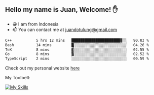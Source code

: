 ## Hello my name is Juan, Welcome! ✋

- 😀 I am from Indonesia
- 📫 You can contact me at juandotulung@gmail.com

<!--START_SECTION:waka-->

```txt
C++           5 hrs 12 mins   ██████████████████████▓░░   90.03 %
Bash          14 mins         █░░░░░░░░░░░░░░░░░░░░░░░░   04.26 %
TeX           8 mins          ▓░░░░░░░░░░░░░░░░░░░░░░░░   02.55 %
Go            8 mins          ▓░░░░░░░░░░░░░░░░░░░░░░░░   02.52 %
TypeScript    2 mins          ░░░░░░░░░░░░░░░░░░░░░░░░░   00.59 %
```

<!--END_SECTION:waka-->

Check out my personal website [here](https://juanchristian.com)

My Toolbelt:

[![My Skills](https://skillicons.dev/icons?i=go,js,ts,nodejs,react,nextjs,python,php,laravel,aws,bash,linux,postgres,mysql,redis,mongodb,docker)](https://skillicons.dev)

